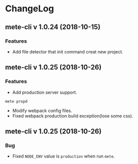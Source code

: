 # ChangeLog

## mete-cli v 1.0.24 (2018-10-15)

### Features

- Add file detector that init command creat new project.

## mete-cli v 1.0.25 (2018-10-26)

### Features

- Add production server support.
```shell
mete propd
```
- Modify webpack config files.
- Fixed webpack production build exception(lose some css).

## mete-cli v 1.0.25 (2018-10-26)

### Bug

- Fixed `NODE_ENV` value is `production` when run `mete`.
